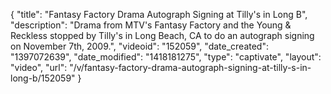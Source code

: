 {
    "title": "Fantasy Factory Drama Autograph Signing at Tilly's in Long B",
    "description": "Drama from MTV's Fantasy Factory and the Young & Reckless stopped by Tilly's in Long Beach, CA to do an autograph signing on November 7th, 2009.",
    "videoid": "152059",
    "date_created": "1397072639",
    "date_modified": "1418181275",
    "type": "captivate",
    "layout": "video",
    "url": "\/v\/fantasy-factory-drama-autograph-signing-at-tilly-s-in-long-b\/152059"
}
